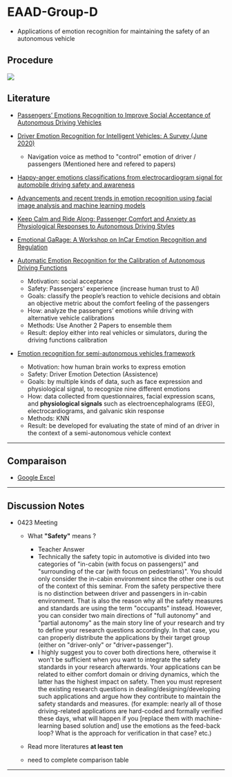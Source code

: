 # EAAD-Group-D

* Applications of emotion recognition for maintaining the safety of an autonomous vehicle

## Procedure

![](https://i.imgur.com/VJkQOB5.png)

## Literature

* [Passengers’ Emotions Recognition to Improve Social Acceptance of Autonomous Driving Vehicles](https://link-springer-com.eaccess.ub.tum.de/chapter/10.1007/978-981-15-5093-5_3)
* [Driver Emotion Recognition for Intelligent Vehicles: A Survey (June 2020)](https://dl-acm-org.eaccess.ub.tum.de/doi/pdf/10.1145/3388790)
  - Navigation voice as method to "control" emotion of driver / passengers (Mentioned here and refered to papers)
* [Happy-anger emotions classifications from electrocardiogram signal for automobile driving safety and awareness](https://www-sciencedirect-com.eaccess.ub.tum.de/science/article/abs/pii/S2214140516303693)
* [Advancements and recent trends in emotion recognition using facial image analysis and machine learning models](https://ieeexplore-ieee-org.eaccess.ub.tum.de/document/8284512)
* [Keep Calm and Ride Along: Passenger Comfort and Anxiety as Physiological Responses to Autonomous Driving Styles](https://dl.acm.org/doi/pdf/10.1145/3313831.3376247?casa_token=Qu_HFEDwdj4AAAAA:sLcxVV1rRLz17xA8zJol2VFWiRbDC8X-Ro-6XKE741kI1IcZfu7SRTxolI2hXbYqH6b1OvjtA5uvcg)
* [Emotional GaRage: A Workshop on InCar Emotion Recognition and Regulation ](https://dl.acm.org/doi/pdf/10.1145/3239092.3239098?casa_token=Cr0MnnNqjroAAAAA%3A3fdlKhy9jrnd6JAunrhFGIJQNncY0VrbvqhmhMiN97kkfrIcuLouLPelaqQacw7-sAdxurc50-857A)

* [Automatic Emotion Recognition for the Calibration of Autonomous Driving Functions](https://www.mdpi.com/2079-9292/9/3/518)

    - Motivation: social acceptance
    - Safety: Passengers' experience (increase human trust to AI)
    - Goals: classify the people’s reaction to vehicle decisions and obtain an objective metric about the comfort feeling of the passengers
    - How: analyze the passengers’ emotions while driving with alternative vehicle calibrations
    - Methods: Use Another 2 Papers to ensemble them
    - Result: deploy either into real vehicles or simulators, during the driving functions calibration

* [Emotion recognition for semi-autonomous vehicles framework](https://link.springer.com/article/10.1007/s12008-018-0473-9)

    - Motivation: how human brain works to express emotion
    - Safety: Driver Emotion Detection (Assistence)
    - Goals: by multiple kinds of data, such as face expression and physiological signal, to recognize nine different emotions
    - How: data collected from questionnaires, facial expression scans, and **physiological signals** such as electroencephalograms (EEG), electrocardiograms, and galvanic skin response
    - Methods: KNN
    - Result: be developed for evaluating the state of mind of an driver in the context of a semi-autonomous vehicle context

---
## Comparaison

* [Google Excel](https://docs.google.com/spreadsheets/d/18k6Jx_4VeK_lypwkIREGcaDZPzUHlqBQKtNft-X7Mfg/edit?usp=sharing)

---
## Discussion Notes

* 0423 Meeting

  - What **"Safety"** means ?
    
    - Teacher Answer
    - Technically the safety topic in automotive is divided into two categories of "in-cabin (with focus on passengers)" and "surrounding of the car (with focus on pedestrians)". You should only consider the in-cabin environment since the other one is out of the context of this seminar. From the safety perspective there is no distinction between driver and passengers in in-cabin environment. That is also the reason why all the safety measures and standards are using the term "occupants" instead. However, you can consider two main directions of "full autonomy" and "partial autonomy" as the main story line of your research and try to define your research questions accordingly. In that case, you can properly distribute the applications by their target group (either on "driver-only" or "driver+passenger").
    - I highly suggest you to cover both directions here, otherwise it won't be sufficient when you want to integrate the safety standards in your research afterwards. Your applications can be related to either comfort domain or driving dynamics, which the latter has the highest impact on safety. Then you must represent the existing research questions in dealing/designing/developing such applications and argue how they contribute to maintain the safety standards and measures. (for example: nearly all of those driving-related applications are hard-coded and formally verified these days, what will happen if you [replace them with machine-learning based solution and] use the emotions as the feed-back loop? What is the approach for verification in that case? etc.)

  - Read more literatures **at least ten**
  - need to complete comparison table

---
